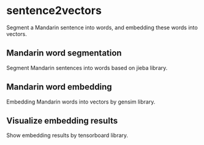 # sentence2vectors
Segment a Mandarin sentence into words, and embedding these words into vectors.

## Mandarin word segmentation
Segment Mandarin sentences into words based on jieba library.

## Mandarin word embedding
Embedding Mandarin words into vectors by gensim library.

## Visualize embedding results
Show embedding results by tensorboard library.
